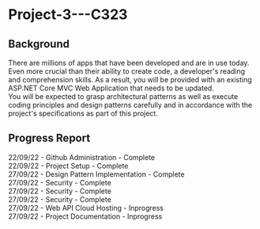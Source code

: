 # Project-3---C323
## Background
There are millions of apps that have been developed and are in use today. Even more crucial than their ability to create code, a developer's reading and comprehension skills. As a result, you will be provided with an existing ASP.NET Core MVC Web Application that needs to be updated.  
You will be expected to grasp architectural patterns as well as execute coding principles and design patterns carefully and in accordance with the project's specifications as part of this project.

## Progress Report
22/09/22 - Github Administration - Complete  
22/09/22 - Project Setup - Complete  
27/09/22 - Design Pattern Implementation - Complete  
27/09/22 - Security - Complete  
27/09/22 - Security - Complete  
27/09/22 - Security - Complete  
27/09/22 - Web API Cloud Hosting - Inprogress  
27/09/22 - Project Documentation  - Inprogress  
